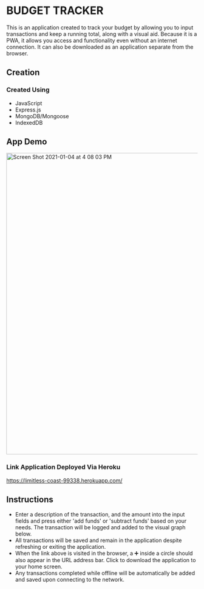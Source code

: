 # BUDGET TRACKER #

This is an application created to track your budget by allowing you to input transactions and keep a running total, along with a visual aid. Because it is a PWA, it allows you access and functionality even without an internet connection. It can also be downloaded as an application separate from the browser.

## Creation ## 

### Created  Using ###
* JavaScript
* Express.js
* MongoDB/Mongoose
* IndexedDB

## App Demo ##

<img width="792" alt="Screen Shot 2021-01-04 at 4 08 03 PM" src="https://user-images.githubusercontent.com/68661461/103589039-bd750580-4ea7-11eb-8213-710067800447.png">

### Link Application Deployed Via Heroku ###

https://limitless-coast-99338.herokuapp.com/

## Instructions ##

* Enter a description of the transaction, and the amount into the input fields and press either 'add funds' or 'subtract funds' based on your needs. The transaction will be logged and added to the visual graph below. 
* All transactions will be saved and remain in the application despite refreshing or exiting the application. 
* When the link above is visited in the browser, a ➕ inside a circle should also appear in the URL address bar. Click to download the application to your home screen.
* Any transactions completed while offline will be automatically be added and saved upon connecting to the network. 

  
